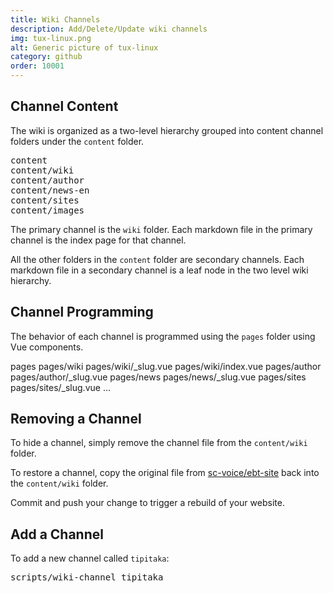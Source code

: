 ```yaml
---
title: Wiki Channels
description: Add/Delete/Update wiki channels
img: tux-linux.png
alt: Generic picture of tux-linux
category: github
order: 10001
---
```


## Channel Content
The wiki is organized 
as a two-level hierarchy grouped into content channel
folders under the `content` folder.

<pre>
content
content/wiki
content/author
content/news-en
content/sites
content/images
</pre>

The primary channel is the `wiki` folder.
Each markdown file in the primary channel is the index page
for that channel.

All the other folders in the `content` folder are secondary channels.
Each markdown file in a secondary channel is a leaf node in the 
two level wiki hierarchy.

## Channel Programming
The behavior of each channel is programmed using
the `pages` folder using Vue components.

</pre>
pages
pages/wiki
pages/wiki/_slug.vue
pages/wiki/index.vue
pages/author
pages/author/_slug.vue
pages/news
pages/news/_slug.vue
pages/sites
pages/sites/_slug.vue
...
</pre>

## Removing a Channel
To hide a channel, simply remove the channel file from the `content/wiki` folder.

To restore a channel, copy the original file
from [sc-voice/ebt-site](https://github.com/sc-voice/ebt-site/tree/main/content/wiki)
back into the `content/wiki` folder.

Commit and push your change to trigger a rebuild of your website.

## Add a Channel
To add a new channel called `tipitaka`:

<pre>
scripts/wiki-channel tipitaka
</pre>
